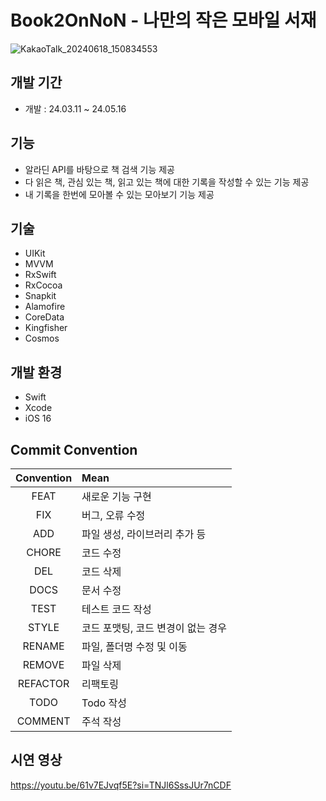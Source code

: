 # Book2OnNoN - 나만의 작은 모바일 서재

![KakaoTalk_20240618_150834553](https://github.com/YeoSeongil/ProjectBook2OnNoN/assets/75207506/2a65af88-a183-4be8-8c80-7fb4b44f0c5c)

## 개발 기간
- 개발 : 24.03.11 ~ 24.05.16

## 기능
- 알라딘 API를 바탕으로 책 검색 기능 제공
- 다 읽은 책, 관심 있는 책, 읽고 있는 책에 대한 기록을 작성할 수 있는 기능 제공
- 내 기록을 한번에 모아볼 수 있는 모아보기 기능 제공

## 기술
- UIKit
- MVVM
- RxSwift
- RxCocoa
- Snapkit
- Alamofire
- CoreData
- Kingfisher
- Cosmos

## 개발 환경
- Swift
- Xcode
- iOS 16

## Commit Convention
|Convention|Mean|
|:---:|:---|
|FEAT|새로운 기능 구현|
|FIX|버그, 오류 수정|
|ADD|파일 생성, 라이브러리 추가 등|
|CHORE|코드 수정|
|DEL|코드 삭제|
|DOCS|문서 수정|
|TEST|테스트 코드 작성|
|STYLE|코드 포맷팅, 코드 변경이 없는 경우|
|RENAME|파일, 폴더명 수정 및 이동|
|REMOVE|파일 삭제|
|REFACTOR|리팩토링|
|TODO|Todo 작성|
|COMMENT|주석 작성|

## 시연 영상
https://youtu.be/61v7EJvqf5E?si=TNJl6SssJUr7nCDF

